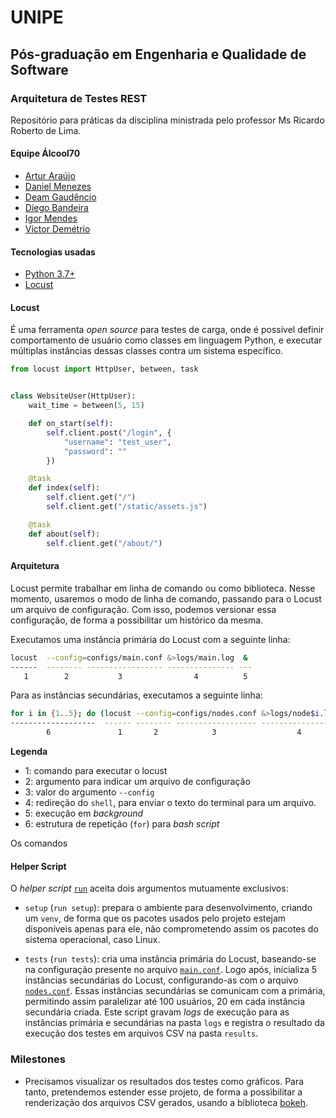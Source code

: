 # UNIPE

## Pós-graduação em Engenharia e Qualidade de Software

### Arquitetura de Testes REST

Repositório para práticas da disciplina ministrada pelo professor Ms Ricardo Roberto de Lima.

#### Equipe Álcool70
* [Artur Araújo](https://github.com/arturaraujo)
* [Daniel Menezes](https://github.com/dsmenezes)
* [Deam Gaudêncio](https://github.com/deamgaudencioramos)
* [Diego Bandeira](https://github.com/rustnnes)
* [Igor Mendes](https://github.com/igormendes)
* [Victor Demétrio](https://github.com/victordemetrio)

#### Tecnologias usadas
* [Python 3.7+](https://www.python.org/)
* [Locust](https://locust.io/)

#### Locust

É uma ferramenta *open source* para testes de carga, onde é possível definir comportamento de usuário como classes em linguagem Python, e executar múltiplas instâncias dessas classes contra um sistema específico.

```python
from locust import HttpUser, between, task


class WebsiteUser(HttpUser):
    wait_time = between(5, 15)

    def on_start(self):
        self.client.post("/login", {
            "username": "test_user",
            "password": ""
        })

    @task
    def index(self):
        self.client.get("/")
        self.client.get("/static/assets.js")

    @task
    def about(self):
        self.client.get("/about/")
```

#### Arquitetura

Locust permite trabalhar em linha de comando ou como biblioteca. Nesse momento, usaremos o modo de linha de comando, passando para o Locust um arquivo de configuração. Com isso, podemos versionar essa configuração, de forma a possibilitar um histórico da mesma.

Executamos uma instância primária do Locust com a seguinte linha:

```bash
locust  --config=configs/main.conf &>logs/main.log  &
------  -------- ----------------- --------------- ---
   1        2           3                4          5
```
Para as instâncias secundárias, executamos a seguinte linha:
```bash
for i in {1..5}; do (locust --config=configs/nodes.conf &>logs/node$i.log  & ) ; done
-------------------  ------ -------- ------------------ ----------------- ---  ------
        6               1       2            3                  4          5     6
```

**Legenda**
* 1: comando para executar o locust
* 2: argumento para indicar um arquivo de configuração
* 3: valor do argumento `--config`
* 4: redireção do `shell`, para enviar o texto do terminal para um arquivo.
* 5: execução em *background*
* 6: estrutura de repetição (`for`) para *bash script*

Os comandos

#### Helper Script

O *helper script* [`run`](./run) aceita dois argumentos mutuamente exclusivos:

* `setup` (`run setup`): prepara o ambiente para desenvolvimento, criando um `venv`, de forma que os pacotes usados pelo projeto estejam disponíveis apenas para ele, não comprometendo assim os pacotes do sistema operacional, caso Linux.

* `tests` (`run tests`): cria uma instância primária do Locust, baseando-se na configuração presente no arquivo [`main.conf`](./configs/main.conf). Logo após, inicializa 5 instâncias secundárias do Locust, configurando-as com o arquivo [`nodes.conf`](./configs/nodes.conf). Essas instâncias secundárias se comunicam com a primária, permitindo assim paralelizar até 100 usuários, 20 em cada instância secundária criada. Este script gravam *logs* de execução para as instâncias primária e secundárias na pasta `logs` e registra o resultado da execução dos testes em arquivos CSV na pasta `results`.

### Milestones

- Precisamos visualizar os resultados dos testes como gráficos. Para tanto, pretendemos estender esse projeto, de forma a possibilitar a renderização dos arquivos CSV gerados, usando a biblioteca [bokeh](https://bokeh.org/).